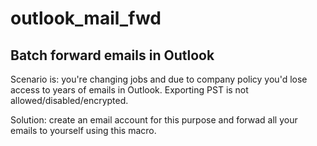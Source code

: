 # outlook_mail_fwd

## Batch forward emails in Outlook 

Scenario is: you're changing jobs and due to company policy you'd lose access to years of emails in Outlook. Exporting PST is not allowed/disabled/encrypted.

Solution: create an email account for this purpose and forwad all your emails to yourself using this macro.



